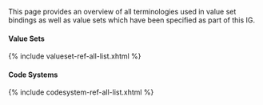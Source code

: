 This page provides an overview of all terminologies used in value set bindings as well as value sets which have been specified as part of this IG.

#### Value Sets

{% include valueset-ref-all-list.xhtml %}

#### Code Systems

{% include codesystem-ref-all-list.xhtml %}